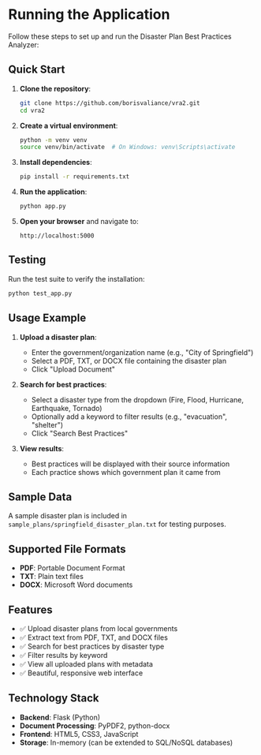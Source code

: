 # Running the Application

Follow these steps to set up and run the Disaster Plan Best Practices Analyzer:

## Quick Start

1. **Clone the repository**:
   ```bash
   git clone https://github.com/borisvaliance/vra2.git
   cd vra2
   ```

2. **Create a virtual environment**:
   ```bash
   python -m venv venv
   source venv/bin/activate  # On Windows: venv\Scripts\activate
   ```

3. **Install dependencies**:
   ```bash
   pip install -r requirements.txt
   ```

4. **Run the application**:
   ```bash
   python app.py
   ```

5. **Open your browser** and navigate to:
   ```
   http://localhost:5000
   ```

## Testing

Run the test suite to verify the installation:

```bash
python test_app.py
```

## Usage Example

1. **Upload a disaster plan**:
   - Enter the government/organization name (e.g., "City of Springfield")
   - Select a PDF, TXT, or DOCX file containing the disaster plan
   - Click "Upload Document"

2. **Search for best practices**:
   - Select a disaster type from the dropdown (Fire, Flood, Hurricane, Earthquake, Tornado)
   - Optionally add a keyword to filter results (e.g., "evacuation", "shelter")
   - Click "Search Best Practices"

3. **View results**:
   - Best practices will be displayed with their source information
   - Each practice shows which government plan it came from

## Sample Data

A sample disaster plan is included in `sample_plans/springfield_disaster_plan.txt` for testing purposes.

## Supported File Formats

- **PDF**: Portable Document Format
- **TXT**: Plain text files
- **DOCX**: Microsoft Word documents

## Features

- ✅ Upload disaster plans from local governments
- ✅ Extract text from PDF, TXT, and DOCX files
- ✅ Search for best practices by disaster type
- ✅ Filter results by keyword
- ✅ View all uploaded plans with metadata
- ✅ Beautiful, responsive web interface

## Technology Stack

- **Backend**: Flask (Python)
- **Document Processing**: PyPDF2, python-docx
- **Frontend**: HTML5, CSS3, JavaScript
- **Storage**: In-memory (can be extended to SQL/NoSQL databases)
